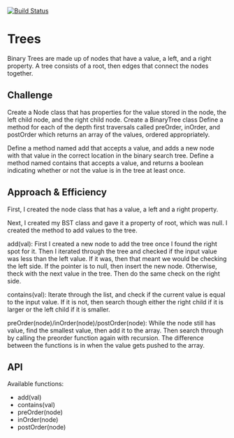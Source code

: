 [![Build Status](https://www.travis-ci.com/ChristopherKnightMerritt/data-structures-and-algorithms.svg?branch=master)](https://www.travis-ci.com/ChristopherKnightMerritt/data-structures-and-algorithms)

# Trees
Binary Trees are made up of nodes that have a value, a left, and a right property. A tree consists of a root, then edges that connect the nodes together.

## Challenge
Create a Node class that has properties for the value stored in the node, the left child node, and the right child node.
Create a BinaryTree class
Define a method for each of the depth first traversals called preOrder, inOrder, and postOrder which returns an array of the values, ordered appropriately.

Define a method named add that accepts a value, and adds a new node with that value in the correct location in the binary search tree.
Define a method named contains that accepts a value, and returns a boolean indicating whether or not the value is in the tree at least once.

## Approach & Efficiency
First, I created the node class that has a value, a left and a right property.

Next, I created my BST class and gave it a property of root, which was null. I created the method to add values to the tree.

add(val):
  First I created a new node to add the tree once I found the right spot for it. Then I iterated through the tree and checked if the input value was less than the left value. If it was, then that meant we would be checking the left side. If the pointer is to null, then insert the new node. Otherwise, theck with the next value in the tree. Then do the same check on the right side.

contains(val):
  Iterate through the list, and check if the current value is equal to the input value. If it is not, then search though either the right child if it is larger or the left child if it is smaller.

preOrder(node)/inOrder(node)/postOrder(node):
  While the node still has value, find the smallest value, then add it to the array. Then search through by calling the preorder function again with recursion. The difference between the functions is in when the value gets pushed to the array.

## API
Available functions:
* add(val)
* contains(val)
* preOrder(node)
* inOrder(node)
* postOrder(node)
